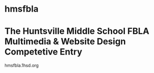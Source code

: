 # hmsfbla
<!DOCTYPE html>
<html>
  <h1> The Huntsville Middle School FBLA Multimedia & Website Design Competetive Entry</h1>
  <p> hmsfbla.1hsd.org </p>
</html>
